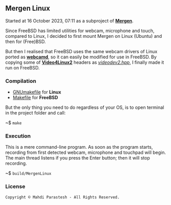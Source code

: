 ## Mergen Linux

Started at 16 October 2023, 07:11 as a subproject of [**Mergen**](https://github.com/fulcrum6378/mergen_android).

Since FreeBSD has limited utilities for webcam, microphone and touch, compared to Linux,
I decided to first mount Mergen on Linux (Ubuntu) and then for (Free)BSD.

But then I realised that FreeBSD uses the same webcam drivers of Linux
ported as [**webcamd**](https://github.com/hselasky/webcamd), so it can easily be modified for use in FreeBSD.
By copying some of [**Video4Linux2**](https://en.wikipedia.org/wiki/Video4Linux) headers
as [*videodev2.hpp*](vis/videodev2.hpp), I finally made it run on FreeBSD.

### Compilation

- [GNUmakefile](GNUmakefile) for **Linux**
- [Makefile](Makefile) for **FreeBSD**

But the only thing you need to do regardless of your OS, is to open terminal in the project folder and call:

~$ `make`

### Execution

This is a mere command-line program. As soon as the program starts,
recording from first detected webcam, microphone and touchpad will begin.
The main thread listens if you press the Enter button; then it will stop recording.

~$ `build/MergenLinux`

### License

```
Copyright © Mahdi Parastesh - All Rights Reserved.
```
